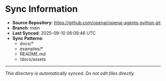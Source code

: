 # Sync Information

- **Source Repository**: https://github.com/openai/openai-agents-python.git
- **Branch**: main
- **Last Synced**: 2025-09-10 06:09:46 UTC
- **Sync Patterns**:
  - docs/*
  - examples/*
  - README.md
  - !docs/assets

---
*This directory is automatically synced. Do not edit files directly.*
